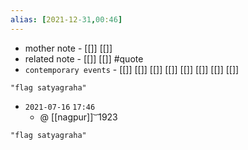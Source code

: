 ```yaml
---
alias: [2021-12-31,00:46]
---
```

- mother note - [[]] [[]]
- related note - [[]] [[]] #quote 
- `contemporary events` - [[]] [[]] [[]] [[]] [[]] [[]] [[]] [[]]

```query
"flag satyagraha"
```
- `2021-07-16`  `17:46`
	- @ [[nagpur]] ͝   1923

```query 2021-12-31 00:46
"flag satyagraha"
```

